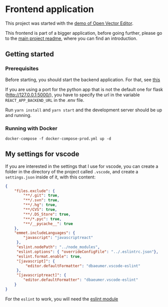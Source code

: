 # Frontend application

This project was started with the [demo of Open Vector Editor](https://github.com/tnrich/ove-react-demo-repo).

This frontend is part of a bigger application, before going further, please go to the [main project readme](https://github.com/manulera/ShareYourCloning), where you can find an introduction.

## Getting started

### Prerequisites

Before starting, you should start the backend application. For that, see [this](https://github.com/manulera/ShareYourCloning_backend)

If you are using a port for the python app that is not the default one for flask (http://127.0.0.1:5000/), you have to specify the url in the variable `REACT_APP_BACKEND_URL` in the .env file.

Run `yarn install` and `yarn start` and the development server should be up and running.

### Running with Docker

```
docker-compose -f docker-compose-prod.yml up -d
```

## My settings for vscode

If you are interested in the settings that I use for vscode, you can create a folder in the directory of the project called `.vscode`, and create a `settings.json` inside of it, with this content:

```json
{
    "files.exclude": {
        "**/.git": true,
        "**/.svn": true,
        "**/.hg": true,
        "**/CVS": true,
        "**/.DS_Store": true,
        "**/*.pyc": true,
        "**/__pycache__": true
    },
    "emmet.includeLanguages": {
        "javascript": "javascriptreact"
     },
     "eslint.nodePath": "../node_modules",
     "eslint.options": { "overrideConfigFile": "../.eslintrc.json"},
     "eslint.format.enable": true,
     "[javascript]": {
         "editor.defaultFormatter": "dbaeumer.vscode-eslint"
     },
     "[javascriptreact]": {
        "editor.defaultFormatter": "dbaeumer.vscode-eslint"
    }
}
```
For the `eslint` to work, you will need the [eslint module](https://marketplace.visualstudio.com/items?itemName=dbaeumer.vscode-eslint)